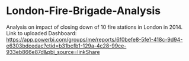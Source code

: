 # London-Fire-Brigade-Analysis
Analysis on impact of closing down of 10 fire stations in London in 2014.
Link to uploaded Dashboard: https://app.powerbi.com/groups/me/reports/6f0befe8-5fe1-418c-9d94-e6303bdcedac?ctid=b31bcfb1-129a-4c28-99ce-933eb866e87d&pbi_source=linkShare

